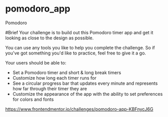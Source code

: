 # pomodoro_app
 Pomodoro



#Brief
Your challenge is to build out this Pomodoro timer app and get it looking as close to the design as possible.

You can use any tools you like to help you complete the challenge. So if you've got something you'd like to practice, feel free to give it a go.

Your users should be able to:

 - Set a Pomodoro timer and short & long break timers
 - Customize how long each timer runs for
 - See a circular progress bar that updates every minute and represents how far through their timer they are
 - Customize the appearance of the app with the ability to set preferences for colors and fonts


 https://www.frontendmentor.io/challenges/pomodoro-app-KBFnycJ6G
